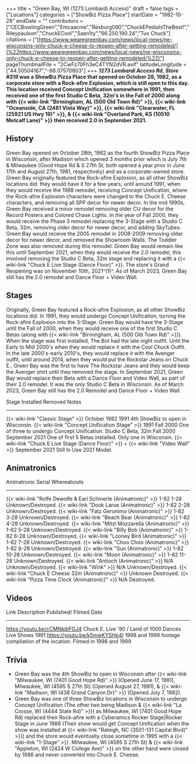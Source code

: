 +++
title = "Green Bay, WI (1273 Lombardi Access)"
draft = false
tags = ["Locations"]
categories = ["ShowBiz Pizza Place"]
startDate = "1982-10-28"
endDate = ""
contributors = ["CECBowlingGreen","Emcaacme","Rexburg090","ChuckEPediaIsTheBest!","Rileypaulson","ChuckECool","Saan1ty","66.250.190.24","Tux Chuck"]
citations = ["[https://www.wearegreenbay.com/news/local-news/ne-wisconsins-only-chuck-e-cheese-to-reopen-after-getting-remodeled/](%22https://www.wearegreenbay.com/news/local-news/ne-wisconsins-only-chuck-e-cheese-to-reopen-after-getting-remodeled/%22)"]
pageThumbnailFile = "2CwFz70Fh3eC4TYN2dVR.avif"
latitudeLongitude = ["44.50504167","-88.07570803"]
+++
***1273 Lombardi Access Rd, Store #319* was a ShowBiz Pizza Place that opened on October 28, 1982, as a corporate store with a Rock-afire Explosion, which is still open to this day.
This location received Concept Unification somewhere in 1991, then received one of the first Studio C Beta, 32m's in the Fall of 2000 along with {{< wiki-link "Birmingham, AL (500 Old Town Rd)" >}}, {{< wiki-link "Oceanside, CA (2481 Vista Way)" >}}, {{< wiki-link "Clearwater, FL (25921 US Hwy 19)" >}}, & {{< wiki-link "Overland Park, KS (10510 Metcalf Lane)" >}} then received 2.0 in September 2021.**

## History

Green Bay opened on October 28th, 1982 as the fourth ShowBiz Pizza Place in Wisconsin, after Madison which opened 3 months prior which is July 7th & Milwaukee (Good Hope Rd & S 27th St, both opened a year prior in June 17th and August 27th, 1981, respectively) and as a corporate-owned store. Green Bay originally featured the Rock-afire Explosion, as all other ShowBiz locations did. they would have it for a few years, until around 1991, when they would receive the 1988 remodel, receiving Concept Unification, where the Rock-afire Explosion characters were changed to the Chuck E. Cheese characters, and removing all SPP decor for newer decor. In the mid 1990s, Green Bay received a minor remodel removing older CU decor for the Record Posters and Colored Chase Lights. In the year of Fall 2000, they would receive the Phase 3 remodel replacing the 3-Stage with a Studio C Beta, 32m, removing older decor for newer decor, and adding SkyTubes. Green Bay would receive the 2005 remodel in 2008-2009 removing older decor for newer decor, and removed the Showroom Walls. The Toddler Zone was also removed during this remodel. Green Bay would remain like this until September 2021, when they would receive the 2.0 remodel, this involved removing the Studio C Beta, 32m stage and replacing it with a {{< wiki-link "Chuck E Live Stage (Dance Floor)" >}}. The store's Grand Reopening was on November 10th, 2021^(1)^. As of March 2023, Green Bay still has the 2.0 remodel and Dance Floor + Video Wall.

## Stages

Originally, Green Bay featured a Rock-afire Explosion, as all other ShowBiz locations did. In 1991, they would undergo Concept Unification, turning the Rock-afire Explosion into the 3-Stage.
Green Bay would have the 3-Stage until the Fall of 2000, when they would receive one of the first Studio C Betas (along with {{< wiki-link "Birmingham, AL (500 Old Town Rd)" >}}).
When the stage was first installed, The Bot had the late night outfit. Until the Early to Mid 2000's when they would replace it with the Cool Chuck Outfit.
In the late 2000's-early 2010's, they would replace it with the Avenger outfit, until around 2014, when they would put the Rockstar Jeans on Chuck E., Green Bay was the first to have The Rockstar Jeans and they would keep the Avenger shirt until they removed the stage.
In September 2021, Green Bay would replace their Beta with a Dance Floor and Video Wall, as part of their 2.0 remodel. It was the only Studio C Beta in Wisconsin.
As of March 2023, Green Bay still has the 2.0 Remodel and Dance Floor + Video Wall.

  Stage                                                                                           Installed        Removed          Notes
  ----------------------------------------------------------------------------------------------- ---------------- ---------------- --------------------------------------------------------
  {{< wiki-link "Classic Stage" >}}                                                           October 1982     1991             4th ShowBiz to open in Wisconsin.
  {{< wiki-link "Concept Unification Stage" >}}                                               1991             Fall 2000        One of three to undergo Concept Unification.
  Studio C Beta, 32m                                                                              Fall 2000        September 2021   One of first 5 Betas installed. Only one in Wisconsin.
  {{< wiki-link "Chuck E Live Stage (Dance Floor)" >}} + {{< wiki-link "Video Wall" >}}   September 2021   Still In Use     2021 Model.

## Animatronics

  Animatronic                                                           Serial       Whereabouts
  --------------------------------------------------------------------- ------------ --------------------
  {{< wiki-link "Rolfe Dewolfe & Earl Schmerle (Animatronic)" >}}   1-82 1-28    Unknown/Destroyed.
  {{< wiki-link "Dook Larue (Animatronic)" >}}                      1-82 2-28    Unknown/Destroyed.
  {{< wiki-link "Fatz Geronimo (Animatronic)" >}}                   1-82 3-28    Unknown/Destroyed.
  {{< wiki-link "Beach Bear (Animatronic)" >}}                      1-82 4-28    Unknown/Destroyed.
  {{< wiki-link "Mitzi Mozzarella (Animatronic)" >}}                1-82 5-28    Unknown/Destroyed.
  {{< wiki-link "Billy Bob (Animatronic)" >}}                       1-82 6-28    Unknown/Destroyed.
  {{< wiki-link "Looney Bird (Animatronic)" >}}                     1-82 7-28    Unknown/Destroyed.
  {{< wiki-link "Choo Choo (Animatronic)" >}}                       1-82 8-28    Unknown/Destroyed.
  {{< wiki-link "Sun (Animatronic)" >}}                             1-82 10-28   Unknown/Destroyed.
  {{< wiki-link "Moon (Animatronic)" >}}                            1-82 11-28   Unknown/Destroyed.
  {{< wiki-link "Antioch (Animatronic)" >}}                         N/A          Unknown/Destroyed.
  {{< wiki-link "Wink" >}}                                          N/A          Unknown/Destroyed.
  {{< wiki-link "Chuck E Cheese 32m (Animatronic)" >}}              Unknown      Destroyed.
  {{< wiki-link "Pizza Time Clock (Animatronic)" >}}                N/A          Destroyed.

## Videos

  Link                           Description                                           Published/ Filmed Date
  ------------------------------ ----------------------------------------------------- -------------------------
  https://youtu.be/cCMNkibFGJ4   Chuck E. Live '90 / Land of 1000 Dances Live Shows   1991
  https://youtu.be/k5mwKYSHp4I   1998 and 1999 footage compilation of the location.    Filmed in 1998 and 1999

## Trivia

- Green Bay was the 4th ShowBiz to open in Wisconsin after {{< wiki-link "Milwaukee, WI (7401 Good Hope Rd)" >}} (Opened June 17, 1981), Milwaukee, WI (4595 S 27th St) (Opened August 27, 1981), & {{< wiki-link "Madison, WI (438 Grand Canyon Dr)" >}} (Opened July 7, 1982).
- Green Bay was one of three ShowBiz locations in Wisconsin to undergo Concept Unification (The other two being Madison & {{< wiki-link "La Crosse, WI (4444 State Rd)" >}}) as Milwaukee, WI (7401 Good Hope Rd) replaced their Rock-afire with a Cyberamics Rocker Stage|Rocker Stage in June 1988 (Their show would get Concept Unification when the show was installed at {{< wiki-link "Raleigh, NC (3501-131 Capital Blvd)" >}}) and the store would eventually close sometime in 1995 with a {{< wiki-link "1-Stage" >}}. Milwaukee, WI (4595 S 27th St) & {{< wiki-link "Appleton, WI (2424 W College Ave)" >}} on the other hand were closed by 1986 and never converted into Chuck E. Cheese.
